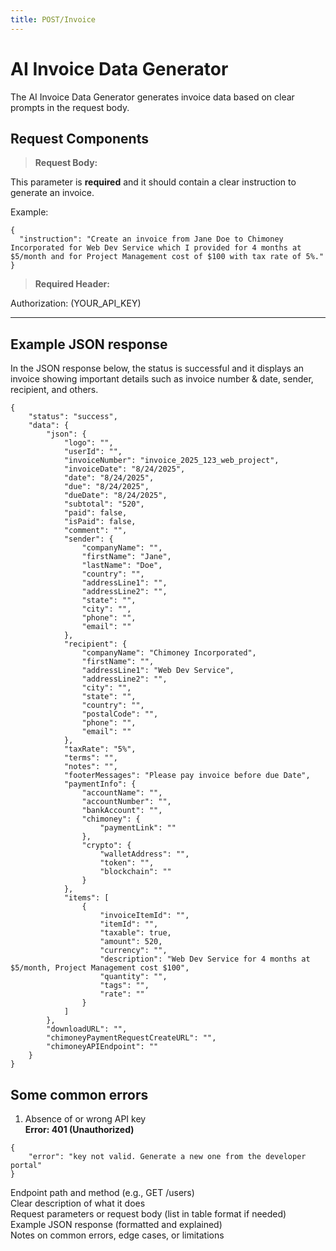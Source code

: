 ```yaml
---
title: POST/Invoice
---
```


# AI Invoice Data Generator
The AI Invoice Data Generator generates invoice data based on clear prompts in the request body. 

## Request Components
> **Request Body:**  

This parameter is **required** and it should contain a clear instruction to generate an invoice.  

Example:
```
{
  "instruction": "Create an invoice from Jane Doe to Chimoney Incorporated for Web Dev Service which I provided for 4 months at $5/month and for Project Management cost of $100 with tax rate of 5%."
}
```

> **Required Header:**   

Authorization: (YOUR_API_KEY)

****
## Example JSON response
In the JSON response below, the status is successful and it displays an invoice showing important details such as invoice number & date, sender, recipient, and others. 
```
{
    "status": "success",
    "data": {
        "json": {
            "logo": "",
            "userId": "",
            "invoiceNumber": "invoice_2025_123_web_project",
            "invoiceDate": "8/24/2025",
            "date": "8/24/2025",
            "due": "8/24/2025",
            "dueDate": "8/24/2025",
            "subtotal": "520",
            "paid": false,
            "isPaid": false,
            "comment": "",
            "sender": {
                "companyName": "",
                "firstName": "Jane",
                "lastName": "Doe",
                "country": "",
                "addressLine1": "",
                "addressLine2": "",
                "state": "",
                "city": "",
                "phone": "",
                "email": ""
            },
            "recipient": {
                "companyName": "Chimoney Incorporated",
                "firstName": "",
                "addressLine1": "Web Dev Service",
                "addressLine2": "",
                "city": "",
                "state": "",
                "country": "",
                "postalCode": "",
                "phone": "",
                "email": ""
            },
            "taxRate": "5%",
            "terms": "",
            "notes": "",
            "footerMessages": "Please pay invoice before due Date",
            "paymentInfo": {
                "accountName": "",
                "accountNumber": "",
                "bankAccount": "",
                "chimoney": {
                    "paymentLink": ""
                },
                "crypto": {
                    "walletAddress": "",
                    "token": "",
                    "blockchain": ""
                }
            },
            "items": [
                {
                    "invoiceItemId": "",
                    "itemId": "",
                    "taxable": true,
                    "amount": 520,
                    "currency": "",
                    "description": "Web Dev Service for 4 months at $5/month, Project Management cost $100",
                    "quantity": "",
                    "tags": "",
                    "rate": ""
                }
            ]
        },
        "downloadURL": "",
        "chimoneyPaymentRequestCreateURL": "",
        "chimoneyAPIEndpoint": ""
    }
}

```

## Some common errors

1. Absence of or wrong API key  
**Error: 401 (Unauthorized)**
```
{
    "error": "key not valid. Generate a new one from the developer portal"
}
```

Endpoint path and method (e.g., GET /users)  
Clear description of what it does  
Request parameters or request body (list in table format if needed)  
Example JSON response (formatted and explained)  
Notes on common errors, edge cases, or limitations  
